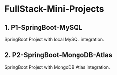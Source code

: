 # FullStack-Mini-Projects

## 1. P1-SpringBoot-MySQL
SpringBoot Project with local MySQL integration.

## 2. P2-SpringBoot-MongoDB-Atlas
SpringBoot Project with MongoDB Atlas integration.


